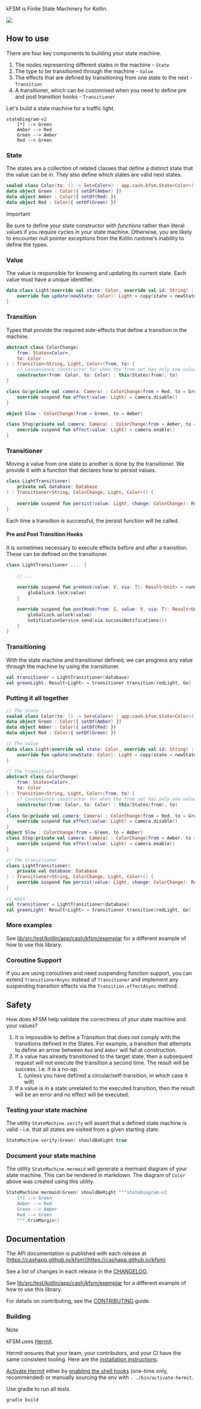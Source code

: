 kFSM is Finite State Machinery for Kotlin.

[<img src="https://img.shields.io/nexus/r/app.cash.kfsm/kfsm.svg?label=latest%20release&server=https%3A%2F%2Foss.sonatype.org"/>](https://central.sonatype.com/namespace/app.cash.kfsm)

## How to use

There are four key components to building your state machine.

1. The nodes representing different states in the machine - `State`
2. The type to be transitioned through the machine - `Value`
3. The effects that are defined by transitioning from one state to the next - `Transition`
4. A transitioner, which can be customised when you need to define pre and post transition hooks - `Transitioner`

Let's build a state machine for a traffic light.

```mermaid
stateDiagram-v2
    [*] --> Green
    Amber --> Red
    Green --> Amber
    Red --> Green
```

### State

The states are a collection of related classes that define a distinct state that the value can be in. They also define
which states are valid next states.

```kotlin
sealed class Color(to: () -> Set<Color>) : app.cash.kfsm.State<Color>(to)
data object Green : Color({ setOf(Amber) })
data object Amber : Color({ setOf(Red) })
data object Red : Color({ setOf(Green) })
```

> [!IMPORTANT]
> Be sure to define your state constructor with _functions_ rather than literal values 
> if you require cycles in your state machine. Otherwise, you are likely to encounter
> null pointer exceptions from the Kotlin runtime's inability to define the types.

### Value

The value is responsible for knowing and updating its current state. Each value must have a unique identifier.

```kotlin
data class Light(override val state: Color, override val id: String) : Value<String, Light, Color> {
    override fun update(newState: Color): Light = copy(state = newState)
}
```

### Transition

Types that provide the required side-effects that define a transition in the machine.

```kotlin
abstract class ColorChange(
    from: States<Color>,
    to: Color
) : Transition<String, Light, Color>(from, to) {
    // Convenience constructor for when the from set has only one value
    constructor(from: Color, to: Color) : this(States(from), to)
}

class Go(private val camera: Camera) : ColorChange(from = Red, to = Green) {
    override suspend fun effect(value: Light) = camera.disable()
}

object Slow : ColorChange(from = Green, to = Amber)

class Stop(private val camera: Camera) : ColorChange(from = Amber, to = Red) {
    override suspend fun effect(value: Light) = camera.enable()
}
```

### Transitioner

Moving a value from one state to another is done by the transitioner. We provide it with a function that declares how to
persist values.

```kotlin
class LightTransitioner(
    private val database: Database
) : Transitioner<String, ColorChange, Light, Color>() {
 
    override suspend fun persist(value: Light, change: ColorChange): Result<Light> = database.update(value)
}
```

Each time a transition is successful, the persist function will be called.

#### Pre and Post Transition Hooks

It is sometimes necessary to execute effects before and after a transition. These can be defined on the transitioner.

```kotlin
class LightTransitioner ...  {
    
    // ...
    
    override suspend fun preHook(value: V, via: T): Result<Unit> = runCatching {
        globalLock.lock(value)
    }

    override suspend fun postHook(from: S, value: V, via: T): Result<Unit> = runCatching {
        globalLock.unlock(value)
        notificationService.send(via.successNotifications())
    }
}
```

### Transitioning

With the state machine and transitioner defined, we can progress any value through the machine by using the
transitioner.

```kotlin
val transitioner = LightTransitioner(database)
val greenLight: Result<Light> = transitioner.transition(redLight, Go)
```

### Putting it all together

```kotlin
// The state
sealed class Color(to: () -> Set<Color>) : app.cash.kfsm.State<Color>(to)
data object Green : Color({ setOf(Amber) })
data object Amber : Color({ setOf(Red) })
data object Red : Color({ setOf(Green) })

// The value
data class Light(override val state: Color, override val id: String) : Value<String, Light, Color> {
    override fun update(newState: Color): Light = copy(state = newState)
}

// The transitions
abstract class ColorChange(
    from: States<Color>,
    to: Color
) : Transition<String, Light, Color>(from, to) {
    // Convenience constructor for when the from set has only one value
    constructor(from: Color, to: Color) : this(States(from), to)
}
class Go(private val camera: Camera) : ColorChange(from = Red, to = Green) {
    override suspend fun effect(value: Light) = camera.disable()
}
object Slow : ColorChange(from = Green, to = Amber)
class Stop(private val camera: Camera) : ColorChange(from = Amber, to = Red) {
    override suspend fun effect(value: Light) = camera.enable()
}

// The transitioner
class LightTransitioner(
    private val database: Database
) : Transitioner<String, ColorChange, Light, Color>() {
    override suspend fun persist(value: Light, change: ColorChange): Result<Light> = database.update(value)
}

// main ...
val transitioner = LightTransitioner(database)
val greenLight: Result<Light> = transitioner.transition(redLight, Go)
```

### More examples

See [lib/src/test/kotlin/app/cash/kfsm/exemplar](https://github.com/cashapp/kfsm/tree/main/lib/src/test/kotlin/app/cash/kfsm/exemplar)
for a different example of how to use this library.

### Coroutine Support

If you are using coroutines and need suspending function support, you can extend `TransitionerAsync` instead of 
`Transitioner` and implement any suspending transition effects via the `Transition.effectAsync` method.


## Safety

How does kFSM help validate the correctness of your state machine and your values?

1. It is impossible to define a Transition that does not comply with the transitions defined in the States. For example,
   a transition that attempts to define an arrow between `Red` and `Amber` will fail at construction.
2. If a value has already transitioned to the target state, then a subsequent request will not execute the transition a
   second time. The result will be success. I.e. it is a no-op.
    1. (unless you have defined a circular/self-transition, in which case it will)
3. If a value is in a state unrelated to the executed transition, then the result will be an error and no effect will be
   executed.

### Testing your state machine

The utility `StateMachine.verify` will assert that a defined state machine is valid - i.e. that all states are visited
from a given starting state.

```kotlin
StateMachine.verify(Green) shouldBeRight true
```

### Document your state machine

The utility `StateMachine.mermaid` will generate a mermaid diagram of your state machine. This can be rendered in markdown.
The diagram of `Color` above was created using this utility.

```kotlin
StateMachine.mermaid(Green) shouldBeRight """stateDiagram-v2
    [*] --> Green
    Amber --> Red
    Green --> Amber
    Red --> Green
    """.trimMargin()
```

## Documentation

The API documentation is published with each release
at [https://cashapp.github.io/kfsm](https://cashapp.github.io/kfsm)

See a list of changes in each release in the [CHANGELOG](CHANGELOG.md).

See [lib/src/test/kotlin/app/cash/kfsm/exemplar](https://github.com/cashapp/kfsm/tree/main/lib/src/test/kotlin/app/cash/kfsm/exemplar)
for a different example of how to use this library.

For details on contributing, see the [CONTRIBUTING](CONTRIBUTING.md) guide.

### Building

> [!NOTE]
> kFSM uses [Hermit](https://cashapp.github.io/hermit/).
>
> Hermit ensures that your team, your contributors, and your CI have the same consistent tooling. Here are
> the [installation instructions](https://cashapp.github.io/hermit/usage/get-started/#installing-hermit).
>
> [Activate Hermit](https://cashapp.github.io/hermit/usage/get-started/#activating-an-environment) either
> by [enabling the shell hooks](https://cashapp.github.io/hermit/usage/shell/) (one-time only, recommended) or
> manually sourcing the env with `. ./bin/activate-hermit`.

Use gradle to run all tests

```shell
gradle build
```
